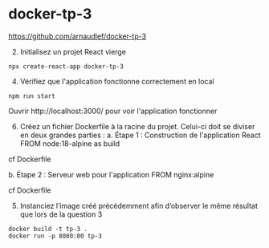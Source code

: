 # docker-tp-3

https://github.com/arnaudlef/docker-tp-3

2. Initialisez un projet React vierge

```
npx create-react-app docker-tp-3
```

4. Vérifiez que l'application fonctionne correctement en local

```
npm run start
```

Ouvrir http://localhost:3000/ pour voir l'application fonctionner

6. Créez un fichier Dockerfile à la racine du projet. Celui-ci doit se diviser en deux grandes parties :
a. Étape 1 : Construction de l'application React
FROM node:18-alpine as build

cf Dockerfile

b. Étape 2 : Serveur web pour l'application
FROM nginx:alpine

cf Dockerfile

5. Instanciez l’image créé précédemment afin d’observer le même résultat que lors de la question 3

```
docker build -t tp-3 .
docker run -p 8080:80 tp-3
```

